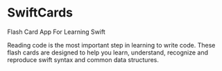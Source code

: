 # SwiftCards
Flash Card App For Learning Swift



Reading code is the most important step in learning to write code. These flash cards are designed to help you learn, understand, recognize and reproduce swift syntax and common data structures. 
